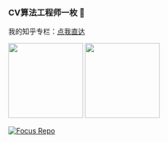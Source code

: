 ### CV算法工程师一枚 👋

我的知乎专栏：[点我直达](https://www.zhihu.com/column/c_1249719688055193600)

<img src="https://github-readme-stats.vercel.app/api?username=zgcr&count_private=true&show_icons=true&theme=tokyonight&layout=compact" height="150"> <img src="https://github-readme-stats.vercel.app/api/top-langs/?username=zgcr&theme=tokyonight&layout=compact" height="150">

[![Focus Repo](https://github-readme-stats.vercel.app/api/pin/?username=zgcr&repo=simpleAICV-pytorch-ImageNet-COCO-training&show_owner=true)](https://github.com/zgcr/simpleAICV-pytorch-ImageNet-COCO-training)
